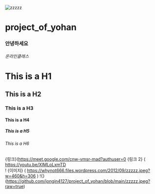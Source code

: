 ![zzzzz](https://user-images.githubusercontent.com/80081717/110884159-f8703b00-8327-11eb-8c72-7506d0c4991b.jpeg)
# project_of_yohan
### 안녕하세요
###### 온라인클래스
# This is a H1
## This is a H2
### This is a H3
#### This is a H4
##### This is a H5
###### This is a H6
{링크}(https://meet.google.com/cnw-vmsr-mad?authuser=0
{링크 2} ( https://youtu.be/XIMLoLxmTD   
! {이미지} ( https://whynot666.files.wordpress.com/2012/09/zzzzz.jpeg?w=460&h=306 )
!{}(https://github.com/jongin4127/project_of_yohan/blob/main/zzzzz.jpeg?raw=true)
